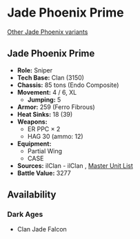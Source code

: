 # Jade Phoenix Prime 

[Other Jade Phoenix variants](../jade_phoenix.md) 

## Jade Phoenix Prime 

- **Role:** Sniper 
- **Tech Base:** Clan (3150) 
- **Chassis:** 85 tons (Endo Composite) 
- **Movement:** 4 / 6, XL 
  - **Jumping:** 5 
- **Armor:** 259 (Ferro Fibrous) 
- **Heat Sinks:** 18 (39) 
- **Weapons:** 
  - ER PPC × 2 
  - HAG 30 (ammo: 12) 
- **Equipment:** 
  - Partial Wing 
  - CASE 
- **Sources:** ilClan - ilClan , [Master Unit List](http://masterunitlist.info/Unit/Details/8293/jade-phoenix-prime) 
- **Battle Value:** 3277 

## Availability 

### Dark Ages 

- Clan Jade Falcon 

